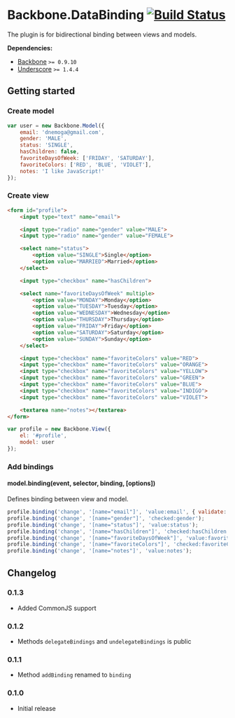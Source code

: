 [lnk]: https://travis-ci.org/DreamTheater/Backbone.DataBinding
[img]: https://secure.travis-ci.org/DreamTheater/Backbone.DataBinding.png

# Backbone.DataBinding [![Build Status][img]][lnk]
The plugin is for bidirectional binding between views and models.

**Dependencies:**

  - [Backbone](https://github.com/documentcloud/backbone) `>= 0.9.10`
  - [Underscore](https://github.com/documentcloud/underscore) `>= 1.4.4`

## Getting started
### Create model
```js
var user = new Backbone.Model({
    email: 'dnemoga@gmail.com',
    gender: 'MALE',
    status: 'SINGLE',
    hasChildren: false,
    favoriteDaysOfWeek: ['FRIDAY', 'SATURDAY'],
    favoriteColors: ['RED', 'BLUE', 'VIOLET'],
    notes: 'I like JavaScript!'
});
```

### Create view
```html
<form id="profile">
    <input type="text" name="email">

    <input type="radio" name="gender" value="MALE">
    <input type="radio" name="gender" value="FEMALE">

    <select name="status">
        <option value="SINGLE">Single</option>
        <option value="MARRIED">Married</option>
    </select>

    <input type="checkbox" name="hasChildren">

    <select name="favoriteDaysOfWeek" multiple>
        <option value="MONDAY">Monday</option>
        <option value="TUESDAY">Tuesday</option>
        <option value="WEDNESDAY">Wednesday</option>
        <option value="THURSDAY">Thursday</option>
        <option value="FRIDAY">Friday</option>
        <option value="SATURDAY">Saturday</option>
        <option value="SUNDAY">Sunday</option>
    </select>

    <input type="checkbox" name="favoriteColors" value="RED">
    <input type="checkbox" name="favoriteColors" value="ORANGE">
    <input type="checkbox" name="favoriteColors" value="YELLOW">
    <input type="checkbox" name="favoriteColors" value="GREEN">
    <input type="checkbox" name="favoriteColors" value="BLUE">
    <input type="checkbox" name="favoriteColors" value="INDIGO">
    <input type="checkbox" name="favoriteColors" value="VIOLET">

    <textarea name="notes"></textarea>
</form>
```

```js
var profile = new Backbone.View({
    el: '#profile',
    model: user
});
```

### Add bindings
#### model.binding(event, selector, binding, [options])
Defines binding between view and model.

```js
profile.binding('change', '[name="email"]', 'value:email', { validate: true });
profile.binding('change', '[name="gender"]', 'checked:gender');
profile.binding('change', '[name="status"]', 'value:status');
profile.binding('change', '[name="hasChildren"]', 'checked:hasChildren');
profile.binding('change', '[name="favoriteDaysOfWeek"]', 'value:favoriteDaysOfWeek');
profile.binding('change', '[name="favoriteColors"]', 'checked:favoriteColors');
profile.binding('change', '[name="notes"]', 'value:notes');
```

## Changelog
### 0.1.3
  - Added CommonJS support

### 0.1.2
  - Methods `delegateBindings` and `undelegateBindings` is public

### 0.1.1
  - Method `addBinding` renamed to `binding`

### 0.1.0
  - Initial release
